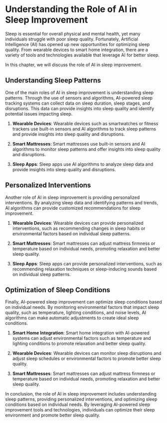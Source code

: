 Understanding the Role of AI in Sleep Improvement
=================================================================================================

Sleep is essential for overall physical and mental health, yet many individuals struggle with poor sleep quality. Fortunately, Artificial Intelligence (AI) has opened up new opportunities for optimizing sleep quality. From wearable devices to smart home integration, there are a variety of tools and technologies available that leverage AI for better sleep.

In this chapter, we will discuss the role of AI in sleep improvement.

Understanding Sleep Patterns
----------------------------

One of the main roles of AI in sleep improvement is understanding sleep patterns. Through the use of sensors and algorithms, AI-powered sleep tracking systems can collect data on sleep duration, sleep stages, and disruptions. This data can provide insights into sleep quality and identify potential issues impacting sleep.

1. **Wearable Devices**: Wearable devices such as smartwatches or fitness trackers use built-in sensors and AI algorithms to track sleep patterns and provide insights into sleep quality and disruptions.

2. **Smart Mattresses**: Smart mattresses use built-in sensors and AI algorithms to monitor sleep patterns and offer insights into sleep quality and disruptions.

3. **Sleep Apps**: Sleep apps use AI algorithms to analyze sleep data and provide insights into sleep quality and disruptions.

Personalized Interventions
--------------------------

Another role of AI in sleep improvement is providing personalized interventions. By analyzing sleep data and identifying patterns and trends, AI algorithms can provide customized recommendations for sleep improvement.

1. **Wearable Devices**: Wearable devices can provide personalized interventions, such as recommending changes in sleep habits or environmental factors based on individual sleep patterns.

2. **Smart Mattresses**: Smart mattresses can adjust mattress firmness or temperature based on individual needs, promoting relaxation and better sleep quality.

3. **Sleep Apps**: Sleep apps can provide personalized interventions, such as recommending relaxation techniques or sleep-inducing sounds based on individual sleep patterns.

Optimization of Sleep Conditions
--------------------------------

Finally, AI-powered sleep improvement can optimize sleep conditions based on individual needs. By monitoring environmental factors that impact sleep quality, such as temperature, lighting conditions, and noise levels, AI algorithms can make automatic adjustments to create ideal sleep conditions.

1. **Smart Home Integration**: Smart home integration with AI-powered systems can adjust environmental factors such as temperature and lighting conditions to promote relaxation and better sleep quality.

2. **Wearable Devices**: Wearable devices can monitor sleep disruptions and adjust sleep schedules or environmental factors to promote better sleep quality.

3. **Smart Mattresses**: Smart mattresses can adjust mattress firmness or temperature based on individual needs, promoting relaxation and better sleep quality.

In conclusion, the role of AI in sleep improvement includes understanding sleep patterns, providing personalized interventions, and optimizing sleep conditions based on individual needs. By leveraging AI-powered sleep improvement tools and technologies, individuals can optimize their sleep environment and promote better sleep quality.

